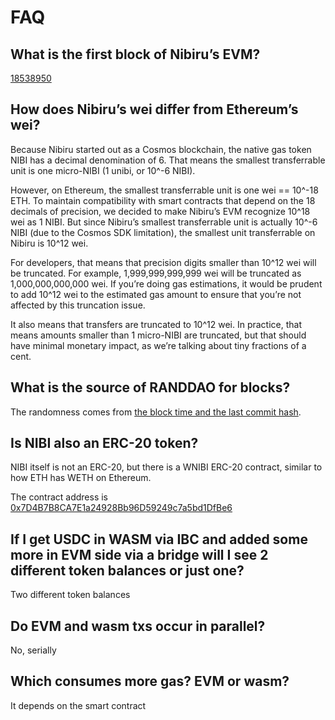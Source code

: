# FAQ

## What is the first block of Nibiru’s EVM?

[18538950](https://nibiscan.io/block/18538950)

## How does Nibiru’s wei differ from Ethereum’s wei?

Because Nibiru started out as a Cosmos blockchain, the native gas token NIBI has a decimal denomination of 6. That means the smallest transferrable unit is one micro-NIBI (1 unibi, or 10^-6 NIBI).

However, on Ethereum, the smallest transferrable unit is one wei == 10^-18 ETH. To maintain compatibility with smart contracts that depend on the 18 decimals of precision, we decided to make Nibiru’s EVM recognize 10^18 wei as 1 NIBI. But since Nibiru’s smallest transferrable unit is actually 10^-6 NIBI (due to the Cosmos SDK limitation), the smallest unit transferrable on Nibiru is 10^12 wei.

For developers, that means that precision digits smaller than 10^12 wei will be truncated. For example, 1,999,999,999,999 wei will be truncated as 1,000,000,000,000 wei. If you’re doing gas estimations, it would be prudent to add 10^12 wei to the estimated gas amount to ensure that you’re not affected by this truncation issue.

It also means that transfers are truncated to 10^12 wei. In practice, that means amounts smaller than 1 micro-NIBI are truncated, but that should have minimal monetary impact, as we’re talking about tiny fractions of a cent.

## What is the source of RANDDAO for blocks?

The randomness comes from [the block time and the last commit hash](https://github.com/NibiruChain/nibiru/blob/0caad783994d5ed7ab6db00afa029667abcc70d8/x/evm/keeper/msg_server.go#L123-L125).&#x20;

## Is NIBI also an ERC-20 token?

NIBI itself is not an ERC-20, but there is a WNIBI ERC-20 contract, similar to how ETH has WETH on Ethereum.

The contract address is [0x7D4B7B8CA7E1a24928Bb96D59249c7a5bd1DfBe6](https://nibiscan.io/address/0x7D4B7B8CA7E1a24928Bb96D59249c7a5bd1DfBe6)

## If I get USDC in WASM via IBC and added some more in EVM side via a bridge will I see 2 different token balances or just one?

Two different token balances

## Do EVM and wasm txs occur in parallel?

No, serially

## Which consumes more gas? EVM or wasm?

It depends on the smart contract
